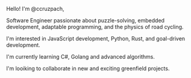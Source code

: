 Hello! I'm @ccruzpach,

Software Engineer passionate about puzzle-solving, embedded development, adaptable programming, and the physics of road cycling.

I'm interested in JavaScript development, Python, Rust, and goal-driven development.

I'm currently learning C#, Golang and advanced algorithms.

I'm looiking to collaborate in new and exciting greenfield projects.
